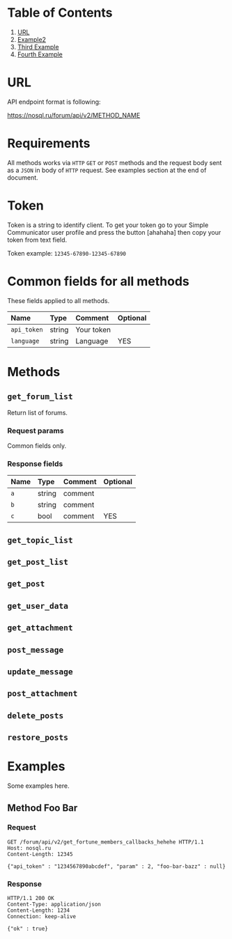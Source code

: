 # Table of Contents
1. [URL](#URL-endpoint-format)
2. [Example2](#example2)
3. [Third Example](#third-example)
4. [Fourth Example](#fourth-examplehttpwwwfourthexamplecom)


# URL

API endpoint format is following:

https://nosql.ru/forum/api/v2/METHOD_NAME

# Requirements

All methods works via `HTTP` `GET` or `POST` methods and the request body sent as a `JSON` in body of `HTTP` request. See examples section at the end of document.

# Token

Token is a string to identify client. To get your token go to your Simple Communicator user profile and press the button [ahahaha] then copy your token from text field.

Token example: `12345-67890-12345-67890`

# Common fields for all methods

These fields applied to all methods.

| Name | Type | Comment | Optional |
| :---- | :---- | :---- | :---- |
| `api_token` | string | Your token | |
| `language` | string | Language | YES |

# Methods

## `get_forum_list`

Return list of forums.


### Request params

Common fields only.

### Response fields

| Name | Type | Comment | Optional |
| :---- | :---- | :---- | :---- |
| `a` | string | comment |  |
| `b` | string | comment |  |
| `c` | bool | comment | YES |




## `get_topic_list`

## `get_post_list`

## `get_post`

## `get_user_data`

## `get_attachment`

## `post_message`

## `update_message`

## `post_attachment`

## `delete_posts`

## `restore_posts`

# Examples
Some examples here.

## Method Foo Bar

### Request

```
GET /forum/api/v2/get_fortune_members_callbacks_hehehe HTTP/1.1
Host: nosql.ru
Content-Length: 12345

{"api_token" : "1234567890abcdef", "param" : 2, "foo-bar-bazz" : null}
```

### Response

```
HTTP/1.1 200 OK
Content-Type: application/json
Content-Length: 1234
Connection: keep-alive

{"ok" : true}
```
